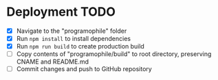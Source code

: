 # Deployment TODO

- [x] Navigate to the "programophile" folder
- [x] Run `npm install` to install dependencies
- [x] Run `npm run build` to create production build
- [ ] Copy contents of "programophile/build" to root directory, preserving CNAME and README.md
- [ ] Commit changes and push to GitHub repository

